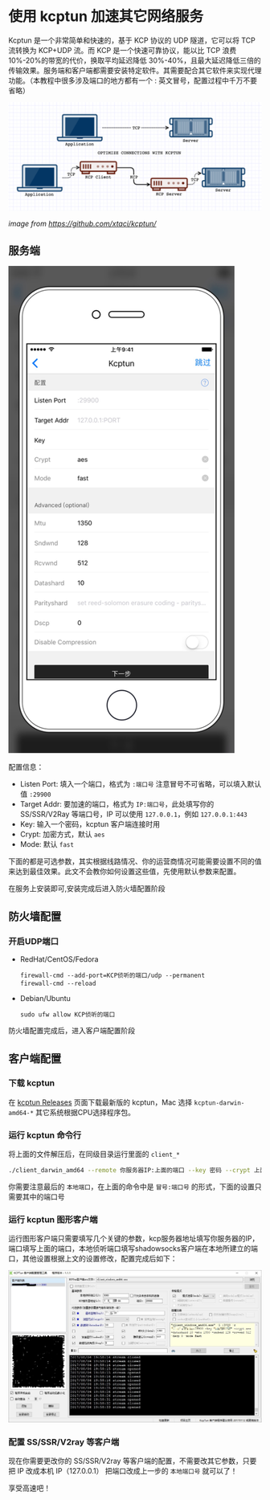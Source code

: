 # 使用 kcptun 加速其它网络服务

Kcptun 是一个非常简单和快速的，基于 KCP 协议的 UDP 隧道，它可以将 TCP 流转换为 KCP+UDP 流。而 KCP 是一个快速可靠协议，能以比 TCP 浪费10%-20%的带宽的代价，换取平均延迟降低 30%-40%，且最大延迟降低三倍的传输效果。服务端和客户端都需要安装特定软件。其需要配合其它软件来实现代理功能。（本教程中很多涉及端口的地方都有一个 : 英文冒号，配置过程中千万不要省略）

<img src="../images/kcptun-1.png" style="zoom:100%"/>

*image from https://github.com/xtaci/kcptun/*


## 服务端

<img src="../images/kcptun.jpeg" width="450" />


配置信息：
* Listen Port: 填入一个端口，格式为 `:端口号` 注意冒号不可省略，可以填入默认值 `:29900`
* Target Addr: 要加速的端口，格式为 `IP:端口号`，此处填写你的 SS/SSR/V2Ray 等端口号，IP 可以使用 `127.0.0.1`，例如 `127.0.0.1:443`
* Key: 输入一个密码，kcptun 客户端连接时用
* Crypt: 加密方式，默认 `aes`
* Mode: 默认 `fast`

下面的都是可选参数，其实根据线路情况、你的运营商情况可能需要设置不同的值来达到最佳效果。此文不会教你如何设置这些值，先使用默认参数来配置。

在服务上安装即可,安装完成后进入防火墙配置阶段

## 防火墙配置

### 开启UDP端口

- RedHat/CentOS/Fedora
  ```
  firewall-cmd --add-port=KCP侦听的端口/udp --permanent
  firewall-cmd --reload
  ```
- Debian/Ubuntu

  ```
  sudo ufw allow KCP侦听的端口
  ```

防火墙配置完成后，进入客户端配置阶段

## 客户端配置

### 下载 kcptun

在 [kcptun Releases](https://github.com/xtaci/kcptun/releases) 页面下载最新版的 kcptun，Mac 选择 `kcptun-darwin-amd64-*` 其它系统根据CPU选择程序包。


### 运行 kcptun 命令行

将上面的文件解压后，在同级目录运行里面的 `client_*`

```bash
./client_darwin_amd64 --remote 你服务器IP:上面的端口 --key 密码 --crypt 上面的加密 --mode 上面的Mode -l :一个本地端口
```

你需要注意最后的 `本地端口`，在上面的命令中是 `冒号:端口号` 的形式，下面的设置只需要其中的端口号

### 运行 kcptun 图形客户端

运行图形客户端只需要填写几个关键的参数，kcp服务器地址填写你服务器的IP，端口填写上面的端口，本地侦听端口填写shadowsocks客户端在本地所建立的端口，其他设置根据上文的设置修改，配置完成后如下：

<img src="../images/kcptun-2.JPG"  align=center/>

### 配置 SS/SSR/V2ray 等客户端

现在你需要更改你的 SS/SSR/V2ray 等客户端的配置，不需要改其它参数，只要把 IP 改成本机 IP（127.0.0.1） 把端口改成上一步的 `本地端口号` 就可以了！


享受高速吧！

